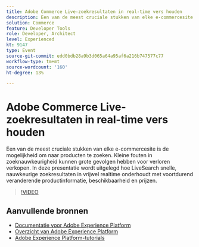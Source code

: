```yaml
---
title: Adobe Commerce Live-zoekresultaten in real-time vers houden
description: Een van de meest cruciale stukken van elke e-commercesite is de mogelijkheid om naar producten te zoeken. Kleine fouten in zoeknauwkeurigheid kunnen grote gevolgen hebben voor verloren verkopen. In deze presentatie wordt uitgelegd hoe LiveSearch snelle, nauwkeurige zoekresultaten in vrijwel realtime onderhoudt met voortdurend veranderende productinformatie, beschikbaarheid en prijzen.
solution: Commerce
feature: Developer Tools
role: Developer, Architect
level: Experienced
kt: 9147
type: Event
source-git-commit: edd0bdb28a9b3d065a64a95af6a216b747577c77
workflow-type: tm+mt
source-wordcount: '160'
ht-degree: 13%

---
```


# Adobe Commerce Live-zoekresultaten in real-time vers houden

Een van de meest cruciale stukken van elke e-commercesite is de mogelijkheid om naar producten te zoeken. Kleine fouten in zoeknauwkeurigheid kunnen grote gevolgen hebben voor verloren verkopen. In deze presentatie wordt uitgelegd hoe LiveSearch snelle, nauwkeurige zoekresultaten in vrijwel realtime onderhoudt met voortdurend veranderende productinformatie, beschikbaarheid en prijzen.

>[!VIDEO](https://video.tv.adobe.com/v/337580/?quality=12&learn=on&hidetitle=true)

## Aanvullende bronnen

- [Documentatie voor Adobe Experience Platform](https://experienceleague.adobe.com/docs/experience-platform.html)
- [Overzicht van Adobe Experience Platform](https://experienceleague.adobe.com/docs/experience-platform/landing/home.html)
- [Adobe Experience Platform-tutorials](https://experienceleague.adobe.com/docs/platform-learn/tutorials/overview.html?lang=nl)

